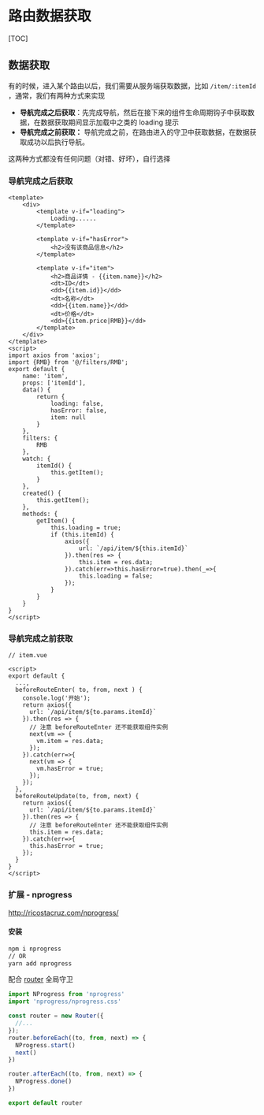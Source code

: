 # 路由数据获取

[TOC]

## 数据获取

有的时候，进入某个路由以后，我们需要从服务端获取数据，比如 `/item/:itemId` ，通常，我们有两种方式来实现

- **导航完成之后获取**：先完成导航，然后在接下来的组件生命周期钩子中获取数据，在数据获取期间显示加载中之类的 loading 提示
- **导航完成之前获取：** 导航完成之前，在路由进入的守卫中获取数据，在数据获取成功以后执行导航。

这两种方式都没有任何问题（对错、好坏），自行选择



### 导航完成之后获取

```vue
<template>
    <div>
        <template v-if="loading">
            Loading......
        </template>

        <template v-if="hasError">
            <h2>没有该商品信息</h2>
        </template>

        <template v-if="item">
            <h2>商品详情 - {{item.name}}</h2>
            <dt>ID</dt>
            <dd>{{item.id}}</dd>
            <dt>名称</dt>
            <dd>{{item.name}}</dd>
            <dt>价格</dt>
            <dd>{{item.price|RMB}}</dd>
        </template>
    </div>
</template>
<script>
import axios from 'axios';
import {RMB} from '@/filters/RMB';
export default {
    name: 'item',
    props: ['itemId'],
    data() {
        return {
            loading: false,
            hasError: false,
            item: null
        }
    },
    filters: {
        RMB
    },
    watch: {
        itemId() {
            this.getItem();
        }
    },
    created() {
        this.getItem();
    },
    methods: {
        getItem() {
            this.loading = true;
            if (this.itemId) {
                axios({
                    url: `/api/item/${this.itemId}`
                }).then(res => {
                    this.item = res.data;
                }).catch(err=>this.hasError=true).then(_=>{
                    this.loading = false;
                });
            }
        }
    }
}
</script>
```

### 导航完成之前获取

```vue
// item.vue

<script>
export default {
  ...,
  beforeRouteEnter( to, from, next ) {
    console.log('开始');
    return axios({
      url: `/api/item/${to.params.itemId}`
    }).then(res => {
      // 注意 beforeRouteEnter 还不能获取组件实例
      next(vm => {
        vm.item = res.data;
      });
    }).catch(err=>{
      next(vm => {
        vm.hasError = true;
      });
    });
  },
  beforeRouteUpdate(to, from, next) {
    return axios({
      url: `/api/item/${to.params.itemId}`
    }).then(res => {
      // 注意 beforeRouteEnter 还不能获取组件实例
      this.item = res.data;
    }).catch(err=>{
      this.hasError = true;
    });
  }
}
</script>
```

### 扩展 - nprogress

http://ricostacruz.com/nprogress/

#### 安装

```bash
npm i nprogress
// OR
yarn add nprogress
```

配合 <u>router</u> 全局守卫

```javascript
import NProgress from 'nprogress'
import 'nprogress/nprogress.css'

const router = new Router({
  //...
});    
router.beforeEach((to, from, next) => {
  NProgress.start()
  next()
})

router.afterEach((to, from, next) => {
  NProgress.done()
})

export default router
```

